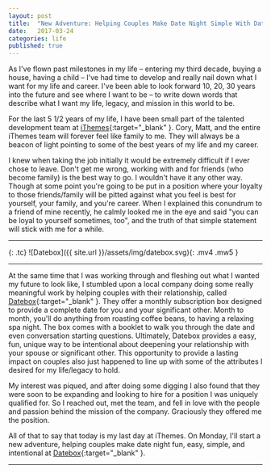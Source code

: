 ```yaml
---
layout: post
title:  "New Adventure: Helping Couples Make Date Night Simple With Datebox"
date:   2017-03-24
categories: life
published: true
---
```


As I've flown past milestones in my life – entering my third decade, buying a house, having a child –
I've had time to develop and really nail down what I want for my life and career. I've been able to
look forward 10, 20, 30 years into the future and see where I want to be – to write
down words that describe what I want my life, legacy, and mission in this world to be.

For the last 5 1/2 years of my life, I have been small part of the talented development team at
[iThemes](https://ithemes.com){:target="_blank" }. Cory, Matt, and the entire iThemes
team will forever feel like family to me. They will always be a beacon of light pointing to some of
the best years of my life and my career.

I knew when taking the job initially it would be extremely difficult if I ever chose to leave. Don't
get me wrong, working with and for friends (who become family) is the best way to go. I wouldn't
have  it any other way. Though at some point you're going to be put in a position where your loyalty
to  those friends/family will be pitted against what you feel is best for yourself, your family, and
you're career. When I explained this conundrum to a friend of mine recently, he calmly looked me in
the eye and said "you can be loyal to yourself sometimes, too", and the truth of that simple
statement will stick with me for a while.

---

{: .tc}
![Datebox]({{ site.url }}/assets/img/datebox.svg){: .mv4 .mw5 }

---

At the same time that I was working through and fleshing out what I wanted my future to look like, I
stumbled upon a local company doing some really meaningful work by helping couples with their
relationship, called [Datebox](https://www.getdatebox.com){:target="_blank" }. They offer
a monthly subscription box designed to provide a complete date for you and your significant other.
Month to month, you'll do anything from roasting coffee beans, to having a relaxing spa night. The
box comes with a booklet to walk you through the date and even conversation starting questions.
Ultimately, Datebox provides a easy, fun, unique way to be intentional about deepening your
relationship with your spouse or significant other. This opportunity to provide a lasting impact on
couples also just happened to line up with some of the attributes I desired for my life/legacy to
hold.

My interest was piqued, and after doing some digging I also found that they were soon to be
expanding and looking to hire for a position I was uniquely qualified for. So I reached out, met the
team, and fell in love with the people and passion behind the mission of the company. Graciously
they offered me the position.

All of that to say that today is my last day at iThemes. On Monday, I'll start a new adventure,
helping couples make date night fun, easy, simple, and intentional at
[Datebox](https://www.getdatebox.com){:target="_blank" }.

---